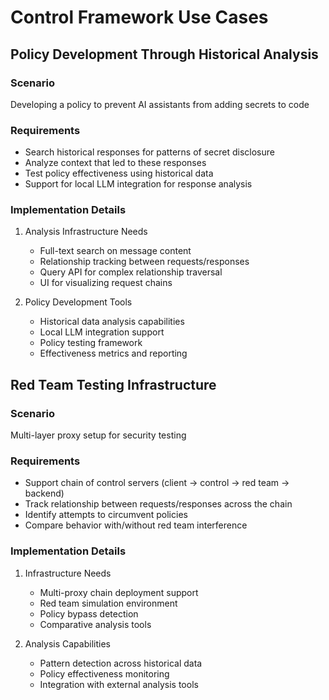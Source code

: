 # Control Framework Use Cases

## Policy Development Through Historical Analysis
### Scenario
Developing a policy to prevent AI assistants from adding secrets to code

### Requirements
- Search historical responses for patterns of secret disclosure
- Analyze context that led to these responses
- Test policy effectiveness using historical data
- Support for local LLM integration for response analysis

### Implementation Details
1. Analysis Infrastructure Needs
   - Full-text search on message content
   - Relationship tracking between requests/responses
   - Query API for complex relationship traversal
   - UI for visualizing request chains

2. Policy Development Tools
   - Historical data analysis capabilities
   - Local LLM integration support
   - Policy testing framework
   - Effectiveness metrics and reporting

## Red Team Testing Infrastructure
### Scenario
Multi-layer proxy setup for security testing

### Requirements
- Support chain of control servers (client -> control -> red team -> backend)
- Track relationship between requests/responses across the chain
- Identify attempts to circumvent policies
- Compare behavior with/without red team interference

### Implementation Details
1. Infrastructure Needs
   - Multi-proxy chain deployment support
   - Red team simulation environment
   - Policy bypass detection
   - Comparative analysis tools

2. Analysis Capabilities
   - Pattern detection across historical data
   - Policy effectiveness monitoring
   - Integration with external analysis tools 